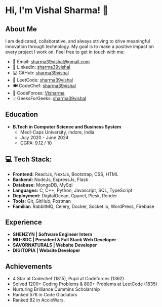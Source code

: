 <!--
<h1 align="center">Hi 👋, I'm Vishal Sharma</h1>
<h3 align="center">A Passionate Website developer & Competitive Programmer</h3>

<p align="left"> <img src="https://komarev.com/ghpvc/?username=visharma1&label=Profile%20views&color=0e75b6&style=flat" alt="sharma39vishal" /> </p>

## 🌐 Socials:
<a href="mailto:sharma39vishal@gmail.com" target="blank"><img align="center" src="https://img.icons8.com/color/256/gmail.png" alt="sharma39vishal" height="30" width="40" /></a>
<a href="https://linkedin.com/in/sharma39vishal" target="blank"><img align="center" src="https://img.icons8.com/color/256/linkedin.png" alt="sharma39vishal" height="30" width="40" /></a>
<a href="https://www.codechef.com/users/sharma39vishal" target="blank"><img align="center" src="https://img.icons8.com/fluency/256/codechef.png" alt="sharma39vishal" height="30" width="40" /></a>
<a href="https://codeforces.com/profile/visharma" target="blank"><img align="center" src="https://img.icons8.com/external-tal-revivo-shadow-tal-revivo/256/external-codeforces-programming-competitions-and-contests-programming-community-logo-shadow-tal-revivo.png" alt="visharma" height="30" width="40" /></a>
<a href="https://www.leetcode.com/sharma39vishal" target="blank"><img align="center" src="https://img.icons8.com/external-tal-revivo-color-tal-revivo/256/external-level-up-your-coding-skills-and-quickly-land-a-job-logo-color-tal-revivo.png" alt="sharma39vishal" height="30" width="40" /></a>


# Hi there, I'm Vishal Sharma! 👋

- 💼 Full Stack Web Developer
- 🎓 B.Tech in Computer Science
- 📧 Email: sharma39vishal@gmail.com
- 🔗 LinkedIn: [sharma39vishal](https://linkedin.com/in/sharma39vishal)
- 💻 GitHub: [sharma39vishal](https://github.com/sharma39vishal)

I'm a passionate website developer and competitive programmer with a strong foundation in computer science and a drive to create innovative solutions. 
-->

# Hi, I'm Vishal Sharma! 👋

## About Me

I am dedicated, collaborative, and always striving to drive meaningful innovation through technology. My goal is to make a positive impact on every project I work on. Feel free to get in touch with me:

- 📧 Email: sharma39vishal@gmail.com
- 🔗 LinkedIn: [sharma39vishal](https://linkedin.com/in/sharma39vishal)
- 💻 GitHub: [sharma39vishal](https://github.com/sharma39vishal)
- 🧠 LeetCode: [sharma39vishal](https://www.leetcode.com/sharma39vishal)
- 🍽️ CodeChef: [sharma39vishal](https://www.codechef.com/users/sharma39vishal)
- 💪 CodeForces: [Visharma](https://codeforces.com/profile/visharma)
- 💡 GeeksForGeeks: [sharma39vishal](https://www.geeksforgeeks.org/user/sharma39vishal)

## Education

- **B.Tech in Computer Science and Business System**
  - MedI-Caps University, Indore, India
  - July 2020 - June 2024
  - CGPA: 9.12 / 10

## 💻 Tech Stack:
- **Frontend:** ReactJs, NextJs, Bootstrap, CSS, HTML
- **Backend:** NodeJs, ExpressJs, Flask
- **Database:** MongoDB, MySql
- **Languages:** C, C++, Python, Javascript, SQL, TypeScript
- **Deployment:** DigitalOcean, Cpanel, Plesk, Render
- **Tools:** Git, GitHub, Postman
- **Familiar:** RabbitMQ, Celery, Docker, Socket.io, WordPress, Firebase

## Experience
- **SHENZYN | Software Engineer Intern**
- **MU-SDC | President & Full Stack Web Developer**
- **SAVORNATURALS | Website Developer**
- **DIGITOPIA | Website Developer**

## Achievements
- 4 Star at Codechef (1815), Pupil at Codeforces (1362)
- Solved 1200+ Coding Problems & 800+ Problems at LeetCode (1835)
- Nurturing Brilliance Cummins Scholarship
- Ranked 578 in Code Gladiators
- Ranked 82 in AccioWars.

